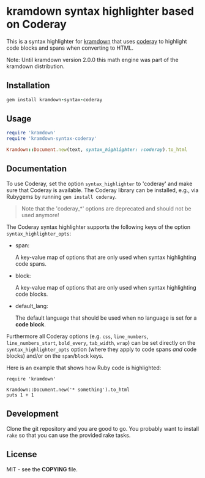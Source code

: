 # kramdown syntax highlighter based on Coderay

This is a syntax highlighter for [kramdown](https://kramdown.gettalong.org)
that uses [coderay](http://coderay.rubychan.de/) to highlight code blocks and
spans when converting to HTML.

Note: Until kramdown version 2.0.0 this math engine was part of the kramdown
distribution.


## Installation

~~~ruby
gem install kramdown-syntax-coderay
~~~


## Usage

~~~ruby
require 'kramdown'
require 'kramdown-syntax-coderay'

Kramdown::Document.new(text, syntax_highlighter: :coderay).to_html
~~~


## Documentation

To use Coderay, set the option `syntax_highlighter` to 'coderay' and make sure that Coderay is
available. The Coderay library can be installed, e.g., via Rubygems by running `gem install
coderay`.

> Note that the 'coderay_*' options are deprecated and should not be used anymore!

The Coderay syntax highlighter supports the following keys of the option `syntax_highlighter_opts`:

* span:

  A key-value map of options that are only used when syntax highlighting code spans.

* block:

  A key-value map of options that are only used when syntax highlighting code blocks.

* default_lang:

  The default language that should be used when no language is set for a **code block**.

Furthermore all Coderay options (e.g. `css`, `line_numbers`, `line_numbers_start`, `bold_every`,
`tab_width`, `wrap`) can be set directly on the `syntax_highlighter_opts` option (where they apply
to code spans *and* code blocks) and/or on the `span`/`block` keys.

Here is an example that shows how Ruby code is highlighted:

    require 'kramdown'

    Kramdown::Document.new('* something').to_html
    puts 1 + 1


## Development

Clone the git repository and you are good to go. You probably want to install
`rake` so that you can use the provided rake tasks.


## License

MIT - see the **COPYING** file.
